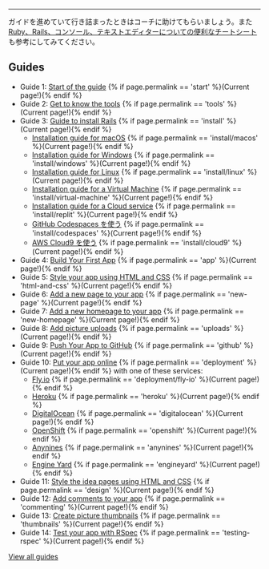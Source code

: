 <hr>

ガイドを進めていて行き詰まったときはコーチに助けてもらいましょう。また [Ruby、Rails、コンソール、テキストエディターについての便利なチートシート](https://www.pragtob.info/rails-beginner-cheatsheet/) も参考にしてみてください。

## Guides

* Guide 1: [Start of the guide](/start) {% if page.permalink == 'start' %}(Current page!){% endif %}
* Guide 2: [Get to know the tools](/tools) {% if page.permalink == 'tools' %}(Current page!){% endif %}
* Guide 3: [Guide to install Rails](/install) {% if page.permalink == 'install' %}(Current page!){% endif %}
  - [Installation guide for macOS](/install/macos) {% if page.permalink == 'install/macos' %}(Current page!){% endif %}
  - [Installation guide for Windows](/install/windows) {% if page.permalink == 'install/windows' %}(Current page!){% endif %}
  - [Installation guide for Linux](/install/linux) {% if page.permalink == 'install/linux' %}(Current page!){% endif %}
  - [Installation guide for a Virtual Machine](/install/virtual-machine) {% if page.permalink == 'install/virtual-machine' %}(Current page!){% endif %}
  - [Installation guide for a Cloud service](/install/replit) {% if page.permalink == 'install/replit' %}(Current page!){% endif %}
  - [GitHub Codespaces を使う](/install/codespaces) {% if page.permalink == 'install/codespaces' %}(Current page!){% endif %}
  - [AWS Cloud9 を使う](/install/cloud9) {% if page.permalink == 'install/cloud9' %}(Current page!){% endif %}
* Guide 4: [Build Your First App](/app) {% if page.permalink == 'app' %}(Current page!){% endif %}
* Guide 5: [Style your app using HTML and CSS](/html-and-css) {% if page.permalink == 'html-and-css' %}(Current page!){% endif %}
* Guide 6: [Add a new page to your app](/new-page) {% if page.permalink == 'new-page' %}(Current page!){% endif %}
* Guide 7: [Add a new homepage to your app](/new-homepage) {% if page.permalink == 'new-homepage' %}(Current page!){% endif %}
* Guide 8: [Add picture uploads](/uploads) {% if page.permalink == 'uploads' %}(Current page!){% endif %}
* Guide 9: [Push Your App to GitHub](/github) {% if page.permalink == 'github' %}(Current page!){% endif %}
* Guide 10: [Put your app online](/deployment) {% if page.permalink == 'deployment' %}(Current page!){% endif %} with one of these services:
  - [Fly.io](/deployment/fly-io) {% if page.permalink == 'deployment/fly-io' %}(Current page!){% endif %}
  - [Heroku](/heroku) {% if page.permalink == 'heroku' %}(Current page!){% endif %}
  - [DigitalOcean](/digitalocean) {% if page.permalink == 'digitalocean' %}(Current page!){% endif %}
  - [OpenShift](/openshift) {% if page.permalink == 'openshift' %}(Current page!){% endif %}
  - [Anynines](/anynines) {% if page.permalink == 'anynines' %}(Current page!){% endif %}
  - [Engine Yard](/engineyard) {% if page.permalink == 'engineyard' %}(Current page!){% endif %}
* Guide 11: [Style the idea pages using HTML and CSS](/design) {% if page.permalink == 'design' %}(Current page!){% endif %}
* Guide 12: [Add comments to your app](/commenting) {% if page.permalink == 'commenting' %}(Current page!){% endif %}
* Guide 13: [Create picture thumbnails](/thumbnails) {% if page.permalink == 'thumbnails' %}(Current page!){% endif %}
* Guide 14: [Test your app with RSpec](/testing-rspec) {% if page.permalink == 'testing-rspec' %}(Current page!){% endif %}

[View all guides](/)
